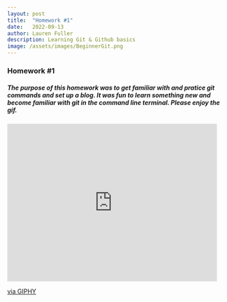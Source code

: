 ```yaml
---
layout: post
title:  "Homework #1"
date:   2022-09-13
author: Lauren Fuller
description: Learning Git & Github basics
image: /assets/images/BeginnerGit.png
---
```


### Homework #1

##### The purpose of this homework was to get familiar with and pratice git commands and set up a blog. It was fun to learn something new and become familiar with git in the command line terminal. Please enjoy the gif. 

<iframe src="https://giphy.com/embed/NytMLKyiaIh6VH9SPm" width="480" height="360" frameBorder="0" class="giphy-embed" allowFullScreen></iframe><p><a href="https://giphy.com/gifs/GitHub-ok-thumbs-up-thumb-NytMLKyiaIh6VH9SPm">via GIPHY</a></p>